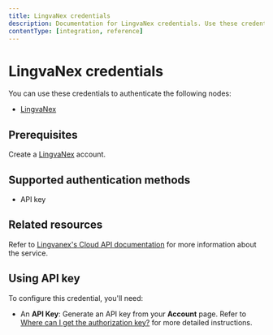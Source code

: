 ```yaml
---
title: LingvaNex credentials
description: Documentation for LingvaNex credentials. Use these credentials to authenticate LingvaNex in n8n, a workflow automation platform.
contentType: [integration, reference]
---
```


# LingvaNex credentials

You can use these credentials to authenticate the following nodes:

- [LingvaNex](/integrations/builtin/app-nodes/n8n-nodes-base.lingvanex.md)

## Prerequisites

Create a [LingvaNex](https://lingvanex.com) account.

## Supported authentication methods

- API key

## Related resources

Refer to [Lingvanex's Cloud API documentation](https://docs.lingvanex.com/reference/overview) for more information about the service.

## Using API key

To configure this credential, you'll need:

- An **API Key**: Generate an API key from your **Account** page. Refer to [Where can I get the authorization key?](https://docs.lingvanex.com/reference/translator-service-faq#where-can-i-get-the-authorization-key) for more detailed instructions.


